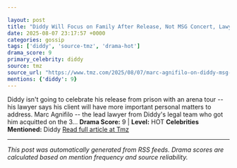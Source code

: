 ```yaml
---

layout: post
title: "Diddy Will Focus on Family After Release, Not MSG Concert, Lawyer Says"
date: 2025-08-07 23:17:57 +0000
categories: gossip
tags: ['diddy', 'source-tmz', 'drama-hot']
drama_score: 9
primary_celebrity: diddy
source: tmz
source_url: "https://www.tmz.com/2025/08/07/marc-agnifilo-on-diddy-msg-concert/"
mentions: {'diddy': 9}
---
```


Diddy isn't going to celebrate his release from prison with an arena tour -- his lawyer says his client will have more important personal matters to address. Marc Agnifilo -- the lead lawyer from Diddy's legal team who got him acquitted on the 3… **Drama Score:** 9 | **Level:** HOT **Celebrities Mentioned:** Diddy [Read full article at Tmz](https://www.tmz.com/2025/08/07/marc-agnifilo-on-diddy-msg-concert/)

---

*This post was automatically generated from RSS feeds. Drama scores are calculated based on mention frequency and source reliability.*